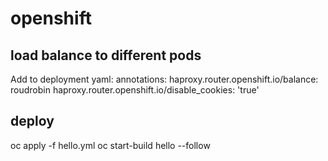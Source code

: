 # openshift

## load balance to different pods

Add to deployment yaml:
  annotations:
    haproxy.router.openshift.io/balance: roudrobin
    haproxy.router.openshift.io/disable_cookies: 'true'

## deploy
oc apply -f hello.yml
oc start-build hello --follow
